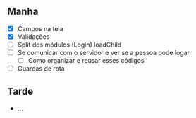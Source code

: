 ## Manha

- [x] Campos na tela
- [x] Validações
- [ ] Split dos módulos (Login) loadChild
- [ ] Se comunicar com o servidor e ver se a pessoa pode logar
    - [ ] Como organizar e reusar esses códigos
- [ ] Guardas de rota

## Tarde

- ...

